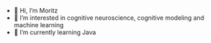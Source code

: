 - 👋 Hi, I’m Moritz
- 👀 I’m interested in cognitive neuroscience, cognitive modeling and machine learning
- 🌱 I’m currently learning Java


<!---

--->

